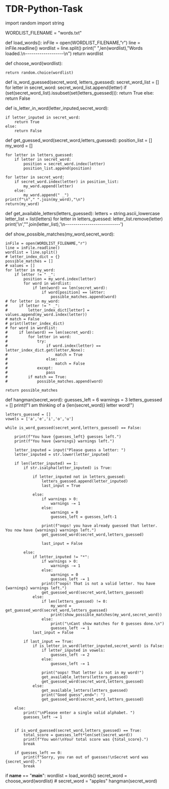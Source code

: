 # TDR-Python-Task
import random
import string

WORDLIST_FILENAME = "words.txt"

def load_words():
    inFile = open(WORDLIST_FILENAME,"r")
    line = inFile.readline()
    wordlist = line.split()
    print(" ",len(wordlist),"Words loaded.\n-------------------\n")
    return wordlist


def choose_word(wordlist):

    return random.choice(wordlist) 


def is_word_guessed(secret_word, letters_guessed):
    secret_word_list = []
    for letter in secret_word:
        secret_word_list.append(letter)
    if (set(secret_word_list).issubset(set(letters_guessed))):
        return True
    else:
        return False


def is_letter_in_word(letter_inputed,secret_word):
    
    if letter_inputed in secret_word:
        return True
    else:
        return False


def get_guessed_word(secret_word,letters_guessed):
    position_list = []    
    my_word = [] 

    for letter in letters_guessed:
        if letter in secret_word:
            position = secret_word.index(letter)
            position_list.append(position)

    for letter in secret_word:
        if secret_word.index(letter) in position_list:
            my_word.append(letter)
        else:
            my_word.append(" _")
    print(f"\n"," ".join(my_word),"\n")
    return(my_word)


def get_available_letters(letters_guessed):
    letters = string.ascii_lowercase
    letter_list = list(letters)
    for letter in letters_guessed:
        letter_list.remove(letter)
    print('\n',"".join(letter_list),'\n---------------------------')    


def show_possible_matches(my_word,secret_word):

    inFile = open(WORDLIST_FILENAME,"r")
    line = inFile.readline()
    wordlist = line.split()
    # letter_index_dict = {}
    possible_matches = []
    # values = []
    for letter in my_word:
        if letter != " _":
            position = my_word.index(letter)
            for word in wordlist:
                if len(word) == len(secret_word):
                    if word[position] == letter:
                        possible_matches.append(word)
    # for letter in my_word:
    #     if letter != " _":
    #         letter_index_dict[letter] = values.append(my_word.index(letter))
    # match = False
    # print(letter_index_dict)
    # for word in wordlist:
    #     if len(word) == len(secret_word):
    #         for letter in word:
    #             try:
    #                 if word.index(letter) == letter_index_dict.get(letter,None):
    #                     match = True
    #                 else:
    #                     match = False 
    #             except:
    #                 pass
    #         if match == True:
    #             possible_matches.append(word)
            
    return possible_matches


def hangman(secret_word):
    guesses_left = 6
    warnings = 3
    letters_guessed = []
    print(f"I am thinking of a {len(secret_word)} letter word!")
    
    letters_guessed = []
    vowels = ['a','e','i','o','u']

    while is_word_guessed(secret_word,letters_guessed) == False:
        
        print(f"You have {guesses_left} guesses left.")
        print(f"You have {warnings} warnings left.")

        letter_inputed = input("Please guess a letter: ")
        letter_inputed = str.lower(letter_inputed)      

        if len(letter_inputed) == 1:
            if str.isalpha(letter_inputed) is True:

                if letter_inputed not in letters_guessed: 
                    letters_guessed.append(letter_inputed)
                    last_input = True

                else:
                    if warnings > 0:
                        warnings -= 1
                    else:
                        warnings = 0
                        guesses_left = guesses_left-1
                    
                    print(f"oops! you have already guessed that letter. You now have {warnings} warnings left.")
                    get_guessed_word(secret_word,letters_guessed)
                    
                    last_input = False

            else:
                if letter_inputed != "*":
                    if warnings > 0:
                        warnings -= 1
                    else:
                        warnings = 0
                        guesses_left -= 1
                    print(f"oops! That is not a valid letter. You have {warnings} warnings left.")
                    get_guessed_word(secret_word,letters_guessed)
                else:
                    if len(letters_guessed) != 0:
                        my_word = get_guessed_word(secret_word,letters_guessed)
                        print(show_possible_matches(my_word,secret_word))
                    else:
                        print("\nCant show matches for 0 guesses done.\n")
                        guesses_left -= 1
                last_input = False
        
            if last_input == True:
                if is_letter_in_word(letter_inputed,secret_word) is False:
                    if letter_inputed in vowels:
                        guesses_left -= 2
                    else:
                        guesses_left -= 1

                    print("oops! That letter is not in my word!")
                    get_available_letters(letters_guessed)
                    get_guessed_word(secret_word,letters_guessed)
                else:
                    get_available_letters(letters_guessed)
                    print("Good guess",end=": ")
                    get_guessed_word(secret_word,letters_guessed)

        else:
            print("\nPlease enter a single valid alphabet. ")
            guesses_left -= 1
        
        
        if is_word_guessed(secret_word,letters_guessed) == True:
            total_score = guesses_left*len(set(secret_word))
            print(f"You won!\nYour total score was {total_score}.")
            break

        if guesses_left == 0:
            print(f"Sorry, you ran out of guesses!\nSecret word was {secret_word}.")   
            break

 
         
if __name__ == "__main__":
    wordlist = load_words()
    secret_word = choose_word(wordlist)
    # secret_word = "apples"
    hangman(secret_word)




